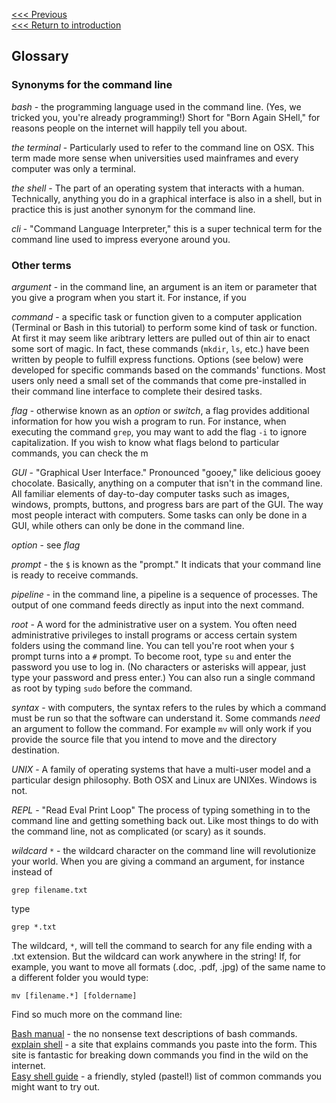 [<<< Previous](summary.md)  
[<<< Return to introduction](README.md)

## Glossary

### Synonyms for the command line

*bash* - the programming language used in the command line. (Yes, we tricked you, you're already programming!) Short for "Born Again SHell," for reasons people on the internet will happily tell you about.

*the terminal* - Particularly used to refer to the command line on OSX. This term made more sense when universities used mainframes and every computer was only a terminal.

*the shell* - The part of an operating system that interacts with a human. Technically, anything you do in a graphical interface is also in a shell, but in practice this is just another synonym for the command line.

*cli* - "Command Language Interpreter," this is a super technical term for the command line used to impress everyone around you.

### Other terms

*argument* - in the command line, an argument is an item or parameter that you give a program when you start it. For instance, if you 

*command* - a specific task or function given to a computer application (Terminal or Bash in this tutorial) to perform some kind of task or function. At first it may seem like aribtrary letters are pulled out of thin air to enact some sort of magic. In fact, these commands (`mkdir`, `ls`, etc.) have been written by people to fulfill express functions. Options (see below) were developed for specific commands based on the commands' functions. Most users only need a small set of the commands that come pre-installed in their command line interface to complete their desired tasks.

*flag* - otherwise known as an *option* or *switch*, a flag provides additional information for how you wish a program to run. For instance, when executing the command `grep`, you may want to add the flag `-i` to ignore capitalization. If you wish to know what flags belond to particular commands, you can check the m

*GUI* - "Graphical User Interface." Pronounced "gooey," like delicious gooey chocolate. Basically, anything on a computer that isn't in the command line. All familiar elements of day-to-day computer tasks such as images, windows, prompts, buttons, and progress bars are part of the GUI. The way most people interact with computers. Some tasks can only be done in a GUI, while others can only be done in the command line.

*option* - see *flag*

*prompt* - the `$` is known as the "prompt." It indicats that your command line is ready to receive commands.

*pipeline* - in the command line, a pipeline is a sequence of processes. The output of one command feeds directly as input into the next command.

*root* - A word for the administrative user on a system. You often need administrative privileges to install programs or access certain system folders using the command line. You can tell you're root when your `$` prompt turns into a `#` prompt. To become root, type `su` and enter the password you use to log in. (No characters or asterisks will appear, just type your password and press enter.) You can also run a single command as root by typing `sudo` before the command.

*syntax* - with computers, the syntax refers to the rules by which a command must be run so that the software can understand it. Some commands *need* an argument to follow the command. For example `mv` will only work if you provide the source file that you intend to move and the directory destination. 

*UNIX* - A family of operating systems that have a multi-user model and a particular design philosophy. Both OSX and Linux are UNIXes. Windows is not.

*REPL* - "Read Eval Print Loop" The process of typing something in to the command line and getting something back out. Like most things to do with the command line, not as complicated (or scary) as it sounds.

*wildcard* `*` - the wildcard character on the command line will revolutionize your world. When you are giving a command an argument, for instance instead of

````grep filename.txt````

type

````grep *.txt````

The wildcard, `*`, will tell the command to search for any file ending with a .txt extension. But the wildcard can work anywhere in the string! If, for example, you want to move all formats (.doc, .pdf, .jpg) of the same name to a different folder you would type:

````mv [filename.*] [foldername]````



Find so much more on the command line:

[Bash manual](https://www.gnu.org/software/bash/manual/bashref.html) - the no nonsense text descriptions of bash commands.  
[explain shell](https://explainshell.com/) - a site that explains commands you paste into the form. This site is fantastic for breaking down commands you find in the wild on the internet.  
[Easy shell guide](https://lucasviola.github.io/easyshell/) - a friendly, styled (pastel!) list of common commands you might want to try out.
